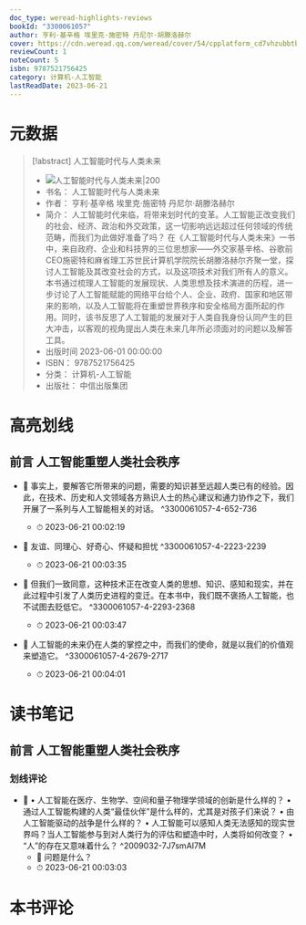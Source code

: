 ```yaml
---
doc_type: weread-highlights-reviews
bookId: "3300061057"
author: 亨利·基辛格 埃里克·施密特 丹尼尔·胡滕洛赫尔
cover: https://cdn.weread.qq.com/weread/cover/54/cpplatform_cd7vhzubbtbtsvafupiwjq/t7_cpplatform_cd7vhzubbtbtsvafupiwjq1686117998.jpg
reviewCount: 1
noteCount: 5
isbn: 9787521756425
category: 计算机-人工智能
lastReadDate: 2023-06-21
---
```

# 元数据
> [!abstract] 人工智能时代与人类未来
> - ![ 人工智能时代与人类未来|200](https://cdn.weread.qq.com/weread/cover/54/cpplatform_cd7vhzubbtbtsvafupiwjq/t7_cpplatform_cd7vhzubbtbtsvafupiwjq1686117998.jpg)
> - 书名： 人工智能时代与人类未来
> - 作者： 亨利·基辛格 埃里克·施密特 丹尼尔·胡滕洛赫尔
> - 简介： 人工智能时代来临，将带来划时代的变革。人工智能正改变我们的社会、经济、政治和外交政策，这一切影响远远超过任何领域的传统范畴，而我们为此做好准备了吗？ 在《人工智能时代与人类未来》一书中，来自政府、企业和科技界的三位思想家——外交家基辛格、谷歌前CEO施密特和麻省理工苏世民计算机学院院长胡滕洛赫尔齐聚一堂，探讨人工智能及其改变社会的方式，以及这项技术对我们所有人的意义。 本书通过梳理人工智能的发展现状、人类思想及技术演进的历程，进一步讨论了人工智能赋能的网络平台给个人、企业、政府、国家和地区带来的影响，以及人工智能将在重塑世界秩序和安全格局方面所起的作用。同时，该书反思了人工智能的发展对于人类自我身份认同产生的巨大冲击，以客观的视角提出人类在未来几年所必须面对的问题以及解答工具。
> - 出版时间 2023-06-01 00:00:00
> - ISBN： 9787521756425
> - 分类： 计算机-人工智能
> - 出版社： 中信出版集团

# 高亮划线

## 前言 人工智能重塑人类社会秩序


- 📌 事实上，要解答它所带来的问题，需要的知识甚至远超人类已有的经验。因此，在技术、历史和人文领域各方熟识人士的热心建议和通力协作之下，我们开展了一系列与人工智能相关的对话。 ^3300061057-4-652-736
    - ⏱ 2023-06-21 00:02:19 
 

- 📌 友谊、同理心、好奇心、怀疑和担忧 ^3300061057-4-2223-2239
    - ⏱ 2023-06-21 00:03:35 

- 📌 但我们一致同意，这种技术正在改变人类的思想、知识、感知和现实，并在此过程中引发了人类历史进程的变迁。在本书中，我们既不褒扬人工智能，也不试图去贬低它。 ^3300061057-4-2293-2368
    - ⏱ 2023-06-21 00:03:47 

- 📌 人工智能的未来仍在人类的掌控之中，而我们的使命，就是以我们的价值观来塑造它。 ^3300061057-4-2679-2717
    - ⏱ 2023-06-21 00:04:01 
# 读书笔记

## 前言 人工智能重塑人类社会秩序

### 划线评论
- 📌 • 人工智能在医疗、生物学、空间和量子物理学领域的创新是什么样的？
• 通过人工智能构建的人类“最佳伙伴”是什么样的，尤其是对孩子们来说？
• 由人工智能驱动的战争是什么样的？
• 人工智能可以感知人类无法感知的现实世界吗？当人工智能参与到对人类行为的评估和塑造中时，人类将如何改变？
• “人”的存在又意味着什么？  ^2009032-7J7smAI7M
    - 💭 问题是什么？
    - ⏱ 2023-06-21 00:03:03
   
# 本书评论
